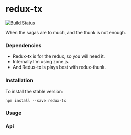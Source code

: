 # redux-tx
[![Build Status](https://travis-ci.org/majo44/redux-tx.svg?branch=master)](https://travis-ci.org/majo44/redux-tx)

When the sagas are to much, and the thunk is not enough.

 
### Dependencies

* Redux-tx is for the redux, so you will need it. 
* Internally I'm using zone.js.
* And Redux-tx is plays best with redux-thunk. 

 
### Installation

To install the stable version:

```
npm install --save redux-tx
```

### Usage

### Api
